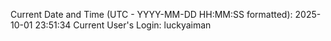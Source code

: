Current Date and Time (UTC - YYYY-MM-DD HH:MM:SS formatted): 2025-10-01 23:51:34
Current User's Login: luckyaiman
